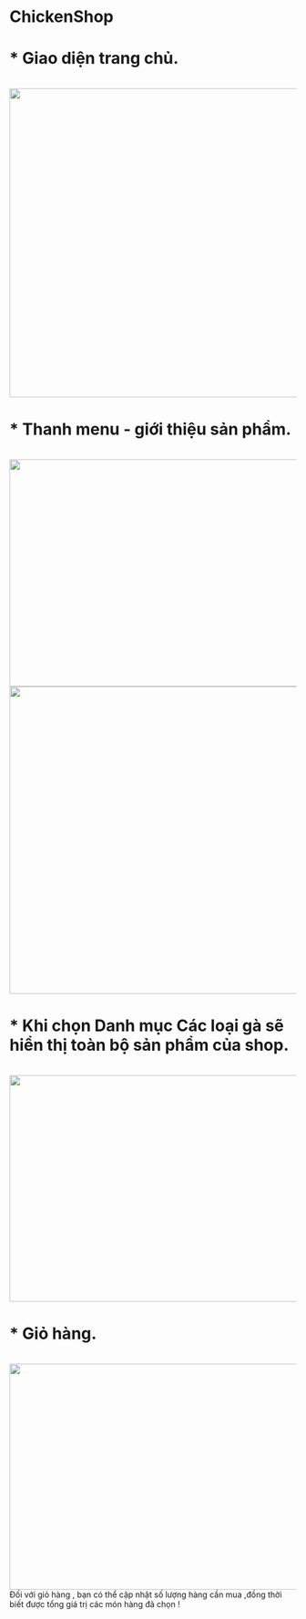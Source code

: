 # ChickenShop

<h1> * Giao diện trang chủ. </h1> </br>
<img src="https://scontent.fdad2-1.fna.fbcdn.net/v/t1.15752-9/71030081_404984696885792_7015022448798072832_n.png?_nc_cat=107&amp;_nc_oc=AQmBFnDNVAe2tFOvLgfXhkCWNOqO5kAHGN8EAbSqCgcjaf8vKR1SVBZYCm3OTQKxerk&amp;_nc_ht=scontent.fdad2-1.fna&amp;oh=58af8e5689d0ff05e144e39dc4724b0f&amp;oe=5DF95839" alt="" class="img" style="width: 1004px; height: 543px;">

<h1> * Thanh menu - giới thiệu sản phẩm.</h1> </br>
<img src="https://scontent.fdad2-1.fna.fbcdn.net/v/t1.15752-9/72451142_476380473089908_7371854855805075456_n.png?_nc_cat=111&amp;_nc_oc=AQnn33SmtguuH8eOdcE2gWGyYgjUqAyxsbBrjpNc2u9Ziij85I_RwUJW5S0swZ86S1Q&amp;_nc_ht=scontent.fdad2-1.fna&amp;oh=aa621d62375befebf1703063ca433b1b&amp;oe=5E3B665E" alt="" class="img" style="width: 743px; height: 399px;">

<img src="https://scontent.fdad2-1.fna.fbcdn.net/v/t1.15752-9/70809418_244377803114232_7535106588495839232_n.png?_nc_cat=111&amp;_nc_oc=AQlDi_iy9cdQDIflT0blu9wZeoX27v07gYK6P6Ke3aHoeOQFH9PQnAAqTJdBEIA_nEw&amp;_nc_ht=scontent.fdad2-1.fna&amp;oh=127d471745a87eaf1e6f6bc503e5e735&amp;oe=5E32FDDE" alt="" class="img" style="width: 1004px; height: 540px;">

<h1> * Khi chọn Danh mục Các loại gà sẽ hiển thị toàn bộ sản phẩm của shop. </h1> </br>
<img src="https://scontent.fdad2-1.fna.fbcdn.net/v/t1.15752-9/71736323_537492663669960_6099522213713543168_n.png?_nc_cat=110&amp;_nc_oc=AQltT87th1Jy6h7bpeW9wIt00cfP4v1Tn9L7i85Ue-oJPUs7wq980tjhQHiipqDqD1s&amp;_nc_ht=scontent.fdad2-1.fna&amp;oh=8ba45c87fc83bafa5fc5c47db46af833&amp;oe=5E37A2E6" alt="" class="img" style="width: 743px; height: 398px;">

<h1> * Giỏ hàng. </h1> </br>
<img src="https://scontent.fdad2-1.fna.fbcdn.net/v/t1.15752-9/72306250_2290077154637652_6970229998644887552_n.png?_nc_cat=109&amp;_nc_oc=AQktU_pOGBwx1H5rb8IWEeH575gecA0KLRSZxGSEjTFOykz3qoVPNbeYagtes6oHAOQ&amp;_nc_ht=scontent.fdad2-1.fna&amp;oh=14e9b42ba5f73bef00950632abcf8a46&amp;oe=5DF1A991" alt="" class="img" style="width: 743px; height: 397px;">
<a> Đối với giỏ hàng , bạn có thể cập nhật số lượng hàng cần mua ,đồng thời biết được tổng giá trị các món hàng đã chọn ! </a>
